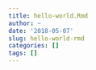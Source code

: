 ```yaml
---
title: hello-world.Rmd
author: ~
date: '2018-05-07'
slug: hello-world-rmd
categories: []
tags: []
---
```



